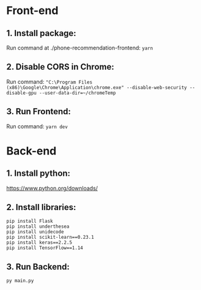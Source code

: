 # Front-end
## 1. Install package:
Run command at ./phone-recommendation-frontend: `yarn`

## 2. Disable CORS in Chrome:
Run command: `"C:\Program Files (x86)\Google\Chrome\Application\chrome.exe" --disable-web-security --disable-gpu --user-data-dir=~/chromeTemp`

## 3. Run Frontend:
Run command: `yarn dev`

# Back-end
## 1. Install python:
https://www.python.org/downloads/

## 2. Install libraries:
```
pip install Flask
pip install underthesea
pip install unidecode
pip install scikit-learn==0.23.1
pip install keras==2.2.5
pip install TensorFlow==1.14
```

## 3. Run Backend:
`py main.py`
